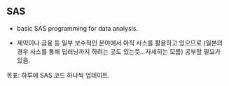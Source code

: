 
SAS
----

* basic SAS programming for data analysis. 


* 제약이나 금융 등 일부 보수적인 분야에서 아직 사스를 활용하고 있으므로 (일본의 경우 사스를 통해 딥러닝까지 하려는 곳도 있는듯.. 자세히는 모름) 공부할 필요가 있음.

목표: 하루에 SAS 코드 하나씩 업데이트.

